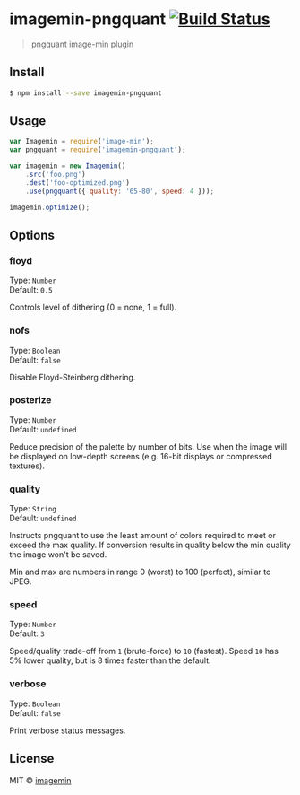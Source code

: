 # imagemin-pngquant [![Build Status](https://travis-ci.org/imagemin/imagemin-pngquant.svg?branch=master)](https://travis-ci.org/imagemin/imagemin-pngquant)

> pngquant image-min plugin


## Install

```sh
$ npm install --save imagemin-pngquant
```


## Usage

```js
var Imagemin = require('image-min');
var pngquant = require('imagemin-pngquant');

var imagemin = new Imagemin()
	.src('foo.png')
	.dest('foo-optimized.png')
	.use(pngquant({ quality: '65-80', speed: 4 }));

imagemin.optimize();
```


## Options

### floyd

Type: `Number`  
Default: `0.5`

Controls level of dithering (0 = none, 1 = full).

### nofs

Type: `Boolean`  
Default: `false`

Disable Floyd-Steinberg dithering.

### posterize

Type: `Number`  
Default: `undefined`

Reduce precision of the palette by number of bits. Use when the image will be 
displayed on low-depth screens (e.g. 16-bit displays or compressed textures).

### quality

Type: `String`  
Default: `undefined`

Instructs pngquant to use the least amount of colors required to meet or exceed 
the max quality. If conversion results in quality below the min quality the 
image won't be saved.

Min and max are numbers in range 0 (worst) to 100 (perfect), similar to JPEG.

### speed

Type: `Number`  
Default: `3`

Speed/quality trade-off from `1` (brute-force) to `10` (fastest). Speed `10` has 
5% lower quality, but is 8 times faster than the default.

### verbose

Type: `Boolean`  
Default: `false`

Print verbose status messages.


## License

MIT © [imagemin](https://github.com/imagemin)
